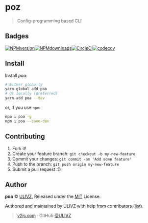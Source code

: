 # poz
> Config-programming based CLI

## Badges

[![NPMversion](https://img.shields.io/npm/v/poa.svg?style=flat)](https://npmjs.com/package/poa)[![NPMdownloads](https://img.shields.io/npm/dm/poa.svg?style=flat)](https://npmjs.com/package/poa)[![CircleCI](https://circleci.com/gh/ulivz/poa/tree/master.svg?style=shield)](https://circleci.com/gh/ulivz/poa/tree/master)[![codecov](https://codecov.io/gh/ulivz/poa/branch/master/graph/badge.svg)](https://codecov.io/gh/ulivz/poa)

## Install

Install _poa_:

```bash
# Either globally
yarn global add poa
# Or locally (preferred)
yarn add poa --dev
```

or, If you use `npm`:

```bash
npm i poa -g
npm i poa --save-dev
```

## Contributing

1. Fork it!
2. Create your feature branch: `git checkout -b my-new-feature`
3. Commit your changes: `git commit -am 'Add some feature'`
4. Push to the branch: `git push origin my-new-feature`
5. Submit a pull request :D

## Author

**poa** © [ULIVZ](https://github.com/ulivz), Released under the [MIT](./LICENSE) License.

Authored and maintained by ULIVZ with help from contributors ([list](https://github.com/ulivz/poa/contributors)).

> [v2js.com](http://v2js.com) · GitHub [@ULIVZ](https://github.com/ulivz)
